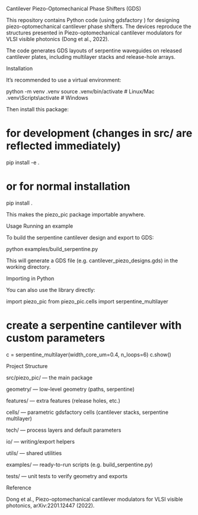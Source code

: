 Cantilever Piezo-Optomechanical Phase Shifters (GDS)

This repository contains Python code (using gdsfactory
) for designing piezo-optomechanical cantilever phase shifters.
The devices reproduce the structures presented in Piezo-optomechanical cantilever modulators for VLSI visible photonics (Dong et al., 2022).

The code generates GDS layouts of serpentine waveguides on released cantilever plates, including multilayer stacks and release-hole arrays.

Installation

It’s recommended to use a virtual environment:

python -m venv .venv
source .venv/bin/activate   # Linux/Mac
.venv\Scripts\activate      # Windows


Then install this package:

# for development (changes in src/ are reflected immediately)
pip install -e .

# or for normal installation
pip install .


This makes the piezo_pic package importable anywhere.

Usage
Running an example

To build the serpentine cantilever design and export to GDS:

python examples/build_serpentine.py


This will generate a GDS file (e.g. cantilever_piezo_designs.gds) in the working directory.

Importing in Python

You can also use the library directly:

import piezo_pic
from piezo_pic.cells import serpentine_multilayer

# create a serpentine cantilever with custom parameters
c = serpentine_multilayer(width_core_um=0.4, n_loops=6)
c.show()

Project Structure

src/piezo_pic/ — the main package

geometry/ — low-level geometry (paths, serpentine)

features/ — extra features (release holes, etc.)

cells/ — parametric gdsfactory cells (cantilever stacks, serpentine multilayer)

tech/ — process layers and default parameters

io/ — writing/export helpers

utils/ — shared utilities

examples/ — ready-to-run scripts (e.g. build_serpentine.py)

tests/ — unit tests to verify geometry and exports

Reference

Dong et al., Piezo-optomechanical cantilever modulators for VLSI visible photonics, arXiv:2201.12447 (2022).